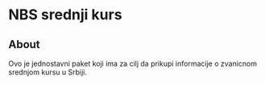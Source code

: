 # NBS srednji kurs

## About

Ovo je jednostavni paket koji ima za cilj da prikupi informacije o zvanicnom srednjom kursu u Srbiji.